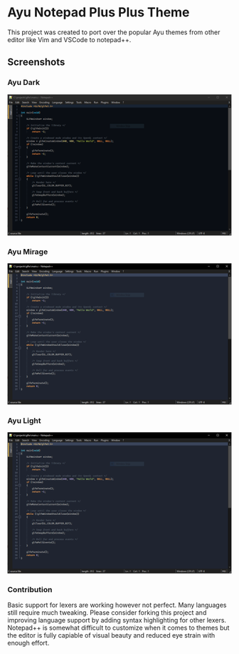 # Ayu Notepad Plus Plus Theme

This project was created to port over the popular Ayu themes from other editor like Vim and VSCode to notepad++.

## Screenshots

### Ayu Dark
![Ayu Dark](https://github.com/wburton95/Ayu_Theme_Notepad-Plus-Plus/blob/main/screens/dark.PNG)
### Ayu Mirage
![Ayu Mirage](https://github.com/wburton95/Ayu_Theme_Notepad-Plus-Plus/blob/main/screens/mirage.PNG)
### Ayu Light
![Ayu Light](https://github.com/wburton95/Ayu_Theme_Notepad-Plus-Plus/blob/main/screens/mirage.PNG)

### Contribution

Basic support for lexers are working however not perfect. Many languages still require much tweaking. Please consider forking this project and improving language support by adding syntax highlighting for other lexers. Notepad++ is somewhat difficult to customize when it comes to themes but the editor is fully capiable of visual beauty and reduced eye strain with enough effort.
